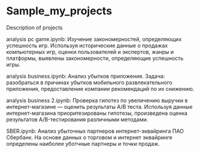 # Sample_my_projects
Description of projects

analysis pc game.ipynb: Изучение закономерностей, определяющих успешность игр.
Используя исторические данные о продажах компьютерных игр, оценки пользователей и экспертов, жанры и платформы, выявлены закономерности, определяющие успешность игры.

analysis business.ipynb:  Анализ убытков приложения.
Задача: разобраться в причинах убытков мобильного развлекательного приложения, предоставление компании рекомендаций по их снижению.

analysis business 2.ipynb: Проверка гипотез по увеличению выручки в интернет-магазине — оценить результаты A/B теста.
Используя данные интернет-магазина приоритезированы гипотезы, произведена оценка результатов A/B-тестирования различными методами.

SBER.ipynb: Анализ убыточных партнеров интернет-эквайринга ПАО Сбербанк.
На основе данных о торговом и интернет эквайринге определены наиболее уботчные партнеры и точки продаж.

